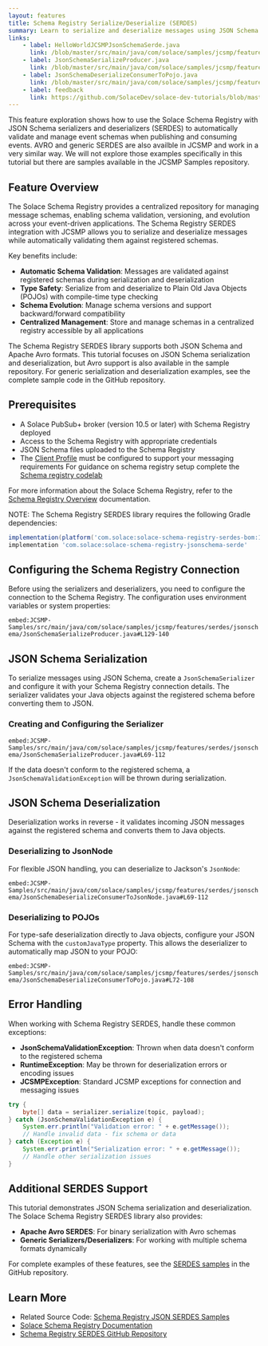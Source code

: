 ```yaml
---
layout: features
title: Schema Registry Serialize/Deserialize (SERDES)
summary: Learn to serialize and deserialize messages using JSON Schema with the Schema Registry.
links:
    - label: HelloWorldJCSMPJsonSchemaSerde.java
      link: /blob/master/src/main/java/com/solace/samples/jcsmp/features/serdes/jsonschema/HelloWorldJCSMPJsonSchemaSerde.java
    - label: JsonSchemaSerializeProducer.java
      link: /blob/master/src/main/java/com/solace/samples/jcsmp/features/serdes/jsonschema/JsonSchemaSerializeProducer.java
    - label: JsonSchemaDeserializeConsumerToPojo.java
      link: /blob/master/src/main/java/com/solace/samples/jcsmp/features/serdes/jsonschema/JsonSchemaDeserializeConsumerToPojo.java
    - label: feedback
      link: https://github.com/SolaceDev/solace-dev-tutorials/blob/master/src/pages/tutorials/jcsmp/schema-registry-serdes.md
---
```


This feature exploration shows how to use the Solace Schema Registry with JSON Schema serializers and deserializers (SERDES) to automatically validate and manage event schemas when publishing and consuming events. AVRO and generic SERDES are also availble in JCSMP and work in a very similar way.  We will not explore those examples specifically in this tutorial but there are samples available in the JCSMP Samples repository. 

## Feature Overview

The Solace Schema Registry provides a centralized repository for managing message schemas, enabling schema validation, versioning, and evolution across your event-driven applications. The Schema Registry SERDES integration with JCSMP allows you to serialize and deserialize messages while automatically validating them against registered schemas.

Key benefits include:
* **Automatic Schema Validation**: Messages are validated against registered schemas during serialization and deserialization
* **Type Safety**: Serialize from and deserialize to Plain Old Java Objects (POJOs) with compile-time type checking
* **Schema Evolution**: Manage schema versions and support backward/forward compatibility
* **Centralized Management**: Store and manage schemas in a centralized registry accessible by all applications

The Schema Registry SERDES library supports both JSON Schema and Apache Avro formats. This tutorial focuses on JSON Schema serialization and deserialization, but Avro support is also available in the sample repository. For generic serialization and deserialization examples, see the complete sample code in the GitHub repository.

## Prerequisites

* A Solace PubSub+ broker (version 10.5 or later) with Schema Registry deployed
* Access to the Schema Registry with appropriate credentials
* JSON Schema files uploaded to the Schema Registry 
* The [Client Profile](https://docs.solace.com/Configuring-and-Managing/Configuring-Client-Profiles.htm) must be configured to support your messaging requirements
For guidance on schema registry setup complete the [Schema registry codelab](https://codelabs.solace.dev/codelabs/schema-registry/?index=..%2F..index#0)

For more information about the Solace Schema Registry, refer to the [Schema Registry Overview](https://docs.solace.com/Schema-Registry/schema-registry-overview.htm) documentation.

NOTE: The Schema Registry SERDES library requires the following Gradle dependencies:
```gradle
implementation(platform('com.solace:solace-schema-registry-serdes-bom:1.+'))
implementation 'com.solace:solace-schema-registry-jsonschema-serde'
```

## Configuring the Schema Registry Connection

Before using the serializers and deserializers, you need to configure the connection to the Schema Registry. The configuration uses environment variables or system properties:

`embed:JCSMP-Samples/src/main/java/com/solace/samples/jcsmp/features/serdes/jsonschema/JsonSchemaSerializeProducer.java#L129-140`


## JSON Schema Serialization

To serialize messages using JSON Schema, create a `JsonSchemaSerializer` and configure it with your Schema Registry connection details. The serializer validates your Java objects against the registered schema before converting them to JSON.

### Creating and Configuring the Serializer

`embed:JCSMP-Samples/src/main/java/com/solace/samples/jcsmp/features/serdes/jsonschema/JsonSchemaSerializeProducer.java#L69-112`

If the data doesn't conform to the registered schema, a `JsonSchemaValidationException` will be thrown during serialization.

## JSON Schema Deserialization

Deserialization works in reverse - it validates incoming JSON messages against the registered schema and converts them to Java objects.

### Deserializing to JsonNode

For flexible JSON handling, you can deserialize to Jackson's `JsonNode`:

`embed:JCSMP-Samples/src/main/java/com/solace/samples/jcsmp/features/serdes/jsonschema/JsonSchemaDeserializeConsumerToJsonNode.java#L69-112`


### Deserializing to POJOs

For type-safe deserialization directly to Java objects, configure your JSON Schema with the `customJavaType` property. This allows the deserializer to automatically map JSON to your POJO:

`embed:JCSMP-Samples/src/main/java/com/solace/samples/jcsmp/features/serdes/jsonschema/JsonSchemaDeserializeConsumerToPojo.java#L72-108`

## Error Handling

When working with Schema Registry SERDES, handle these common exceptions:

* **JsonSchemaValidationException**: Thrown when data doesn't conform to the registered schema
* **RuntimeException**: May be thrown for deserialization errors or encoding issues
* **JCSMPException**: Standard JCSMP exceptions for connection and messaging issues

```java
try {
    byte[] data = serializer.serialize(topic, payload);
} catch (JsonSchemaValidationException e) {
    System.err.println("Validation error: " + e.getMessage());
    // Handle invalid data - fix schema or data
} catch (Exception e) {
    System.err.println("Serialization error: " + e.getMessage());
    // Handle other serialization issues
}
```

## Additional SERDES Support

This tutorial demonstrates JSON Schema serialization and deserialization. The Solace Schema Registry SERDES library also provides:

* **Apache Avro SERDES**: For binary serialization with Avro schemas
* **Generic Serializers/Deserializers**: For working with multiple schema formats dynamically

For complete examples of these features, see the [SERDES samples](https://github.com/SolaceSamples/solace-samples-java-jcsmp/tree/master/src/main/java/com/solace/samples/jcsmp/features/serdes) in the GitHub repository.

## Learn More

* Related Source Code: [Schema Registry JSON SERDES Samples](https://github.com/SolaceSamples/solace-samples-java-jcsmp/tree/master/src/main/java/com/solace/samples/jcsmp/features/serdes/jsonschema)
* [Solace Schema Registry Documentation](https://docs.solace.com/Schema-Registry/schema-registry-overview.htm)
* [Schema Registry SERDES GitHub Repository](https://github.com/SolaceSamples/solace-samples-java-jcsmp/tree/master/src/main/java/com/solace/samples/jcsmp/features/serdes)
